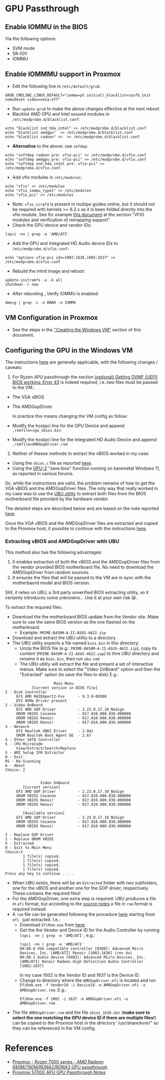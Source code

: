 # GPU Passthrough
## Enable IOMMU in the BIOS
Via the following options:
* SVM mode
* SR-IOV
* IOMMU

## Enable IOMMMU support in Proxmox
* Edit the following line in `/etc/default/grub`: 
```
GRUB_CMDLINE_LINUX_DEFAULT="iommu=pt initcall_blacklist=sysfb_init nomodeset video=vesa:off"
```
* Run `update-grub` to make the above changes effective at the next reboot
* Blacklist AMD GPU and Intel souund modules in `/etc/modprobe.d/blacklist.conf`:
```
echo "blacklist snd_hda_intel" >> /etc/modprobe.d/blacklist.conf
echo "blacklist amdgpu"  >> /etc/modprobe.d/blacklist.conf
echo "blacklist radeon" >>  >> /etc/modprobe.d/blacklist.conf
```
* **Alternative** to the above: use `sofdep`:
```
echo "softdep radeon pre: vfio-pci" >> /etc/modprobe.d/vfio.conf
echo "softdep amdgpu pre: vfio-pci" >> /etc/modprobe.d/vfio.conf
echo "softdep snd_hda_intel pre: vfio-pci" >> /etc/modprobe.d/vfio.conf
```
* Add vfio modules in `/etc/modules`:
```
echo "vfio" >> /etc/modules
echo "vfio_iommu_type1" >> /etc/modules
echo "vfio_pci" >> /etc/modules
```
* Note: `vfio_virqfd` is present in multipe guides online, but it should not be required with kernels >= 6.2.x as it is been folded directly into the vfio module. See for example [this document](https://forum.proxmox.com/threads/pci-gpu-passthrough-on-proxmox-ve-8-installation-and-configuration.130218/) at the section "VFIO modules and verification of remapping support"
* Check the GPU device and vendor IDs:
```
lspci -nn | grep -e 'AMD/ATI'
```
* Add the GPU and Integrated HD Audio device IDs to `/etc/modprobe.d/vfio.conf`:
```on 
echo "options vfio-pci ids=1002:1636,1002:1637" >> /etc/modprobe.d/vfio.conf
```
* Rebuild the initrd image and reboot:
```
update-initramfs -u -k all
shutdown -r now
```
* After rebooting , Verify IOMMU is enabled:
```
dmesg | grep -i -e DMAR -e IOMMU
```
## VM Configuration in Proxmox
* See the steps in the ["Creating the Windows VM"](https://github.com/isc30/ryzen-7000-series-proxmox?tab=readme-ov-file#creating-the-windows-vm) section of this document.
## Configuring the GPU in the Windows VM
The instructions [here](https://github.com/isc30/ryzen-7000-series-proxmox?tab=readme-ov-file#configuring-the-gpu-in-the-windows-vm) are generally applicable, with the following changes / caveats:
1. For Ryzen APU passthrough the section [(optional) Getting OVMF (UEFI) BIOS working: Error 43](https://github.com/isc30/ryzen-7000-series-proxmox?tab=readme-ov-file#configuring-the-gpu-in-the-windows-vm) is indeed required, i.e.:*two* files must be passed to the VM:.
  * The VGA vBIOS
  * The AMDGopDriver
  
    In practice this means changing the VM config as follow:
  * Modify the hostpci line for the GPU Device and append `,romfile=vga_vbios.bin`
  * Modify the hostpci line for the Integrated HD Audio Device and append `,romfile=AMDGopDriver.rom`
2. Neither of theese methods to extract the vBIOS worked in my case:
  * Using the `vbios.c` file as reported [here](https://github.com/isc30/ryzen-7000-series-proxmox?tab=readme-ov-file#configuring-the-gpu-in-the-windows-vm).
  * Using the [GPU-Z](https://www.techpowerup.com/download/techpowerup-gpu-z/) "save bios" function running on baremetal Windows 11, as reported in various forums.

So, while the instructions are valid, the problem remains of how to get the VGA vBIOS and the AMDGopDriver files.
The only way that really worked in my case was to use the [UBU utility](https://winraid.level1techs.com/t/tool-guide-news-uefi-bios-updater-ubu/30357) to extract both files from the BIOS motherboard file provided by the hardware vendor. 

The detailed steps are described below and are based on the note reported [here](https://gist.github.com/matt22207/bb1ba1811a08a715e32f106450b0418a?permalink_comment_id=4955044#gistcomment-4955044).

Once the VGA vBIOS and the AMDGopDriver files are extracted and copied to the Proxmox host, it possible to continue with the instructions [here](https://github.com/isc30/ryzen-7000-series-proxmox?tab=readme-ov-file#configuring-the-gpu-in-the-windows-vm).

### Extracting vBIOS and AMDGopDriver with UBU
This method also has the following advantages:
1. It enables extraction of *both* the vBIOS and the AMDGopDriver files from the vendor provided BIOS motherboard file. No need to download the AMDGopDriver from random sources.
2. It ensures the files that will be passed to the VM are in sync with the motherbaord model and BIOS version.

Still, it relies on UBU, a 3rd party unverified BIOS extracting utility, so it certainly introduces some unknowns... Use it at your own risk 😃.

To extract the required files:
* Download the the motherboard BIOS update from the Vendor site. Make sure to use the same BIOS version as the one flashed on the motherboard.
   * Example: `PRIME-B450M-A-II-ASUS-4622.zip`
* Download and extract the UBU utility to a directory
* The UBU utility expects a file named `bios.bin` in this directory:
  * Unzip the BIOS file (e.g.: `PRIME-B450M-A-II-ASUS-4622.zip`), copy its content (`PRIME-B450M-A-II-ASUS-4622.cap`) to thre UBU directory and rename it as `bios.bin`, then run `ubu.cmd`
  *  The UBU utility will extract the file and present a set of interactive menus. Make sure to select the "Video OnBoard" option and then the "Extracted" option (to save the files to disk) E.g.:  
```
                      Main Menu
            [Current version in BIOS file]
1 - Disk Controller
     EFI AMD RAIDXpert2-Fxx      - 9.3.0-00308
     EFI NVMe Driver present
2 - Video OnBoard
     EFI AMD GOP Driver          - 2.23.0.17.10_NoSign
     OROM VBIOS Cezanne          - 017.010.000.030.000000
     OROM VBIOS Renoir           - 017.010.000.030.000000
     OROM VBIOS Renoir           - 017.010.000.030.000000
3 - Network
     EFI Realtek UNDI Driver     - 2.041
     OROM Realtek Boot Agent GE  - 2.67
4 - Other SATA Controller
5 - CPU MicroCode
     View/Extract/Search/Replace
S - AMI Setup IFR Extractor
0 - Exit
RS - Re-Scanning
A - About
Choice: 2


                Video OnBoard
        [Current version]
     EFI AMD GOP Driver          - 2.23.0.17.10_NoSign
     OROM VBIOS Cezanne          - 017.010.000.030.000000
     OROM VBIOS Renoir           - 017.010.000.030.000000
     OROM VBIOS Renoir           - 017.010.000.030.000000

        [Available version]
     EFI AMD GOP Driver          - 2.23.0.17.10_NoSign
     OROM VBIOS Cezanne          - 017.010.000.030.000000
     OROM VBIOS Renoir           - 017.010.000.030.000000

1 - Replace GOP Driver
2 - Replace OROM VBIOS
X - Extracted
0 - Exit to Main Menu
Choice:X
        1 file(s) copied.
        1 file(s) copied.
        1 file(s) copied.
        1 file(s) copied.
Press any key to continue . . .
```
* When UBU exists, there will be an `Extracted` folder with two subfolders, one for the vBIOS and another one for the GOP driver, respectively. These contains the required files!
* For the AMDGopDriver, one extra step is required: UBU produces a file in `efi` format, but according to the [source notes](https://github.com/isc30/ryzen-7000-series-proxmox?tab=readme-ov-file#optional-getting-ovmf-uefi-bios-working-error-43) a file in `rom` format is required instead.
* A `rom` file can be generated following the procedure [here](https://gist.github.com/matt22207/bb1ba1811a08a715e32f106450b0418a?permalink_comment_id=4955044#gistcomment-4955044) starting from `efi ` just extracted. I.e.:
  * Download `EfiRom.exe` from [here](https://github.com/tianocore/edk2-BaseTools-win32).
  * Get the the Vendor and Device ID for the Audio Controller by running `lspci -nn | grep -e 'AMD/ATI'`, e.g.: 
    ```
    lspci -nn | grep -e 'AMD/ATI'
    09:00.0 VGA compatible controller [0300]: Advanced Micro Devices, Inc. [AMD/ATI] Renoir [1002:1636] (rev da)
    09:00.1 Audio device [0403]: Advanced Micro Devices, Inc. [AMD/ATI] Renoir Radeon High Definition Audio Controller [1002:1637]
    ```
    In my case 1002 is the Vendor ID and 1637 is the Device ID.
  * Change to directory where the `AMDGopDriver.efi` is located and run `EfiRom.exe -f VendorId -i DeviceId -e AMDGopDriver.efi -o AMDGopDriver.rom`. E.g.:
    ```
    EfiRom.exe -f 1002 -i 1637 -e AMDGopDriver.efi -o AMDGopDriver.rom
    ```
* The file `AMDGopDriver.rom` and the file `vbios_1636.dat` (**make sure to select the one matching the GPU device ID if there are multiple files!**) can be copied to the Proxmox host in the directory `/usr/share/kvm/" so they can be referenced in the VM config.

# References
* [Proxmox - Ryzen 7000 series - AMD Radeon 680M/780M/RDNA2/RDNA3 GPU passthrough](https://github.com/isc30/ryzen-7000-series-proxmox?tab=readme-ov-file)
* [Proxmox 5700G APU GPU Passthrough Notes](https://gist.github.com/matt22207/bb1ba1811a08a715e32f106450b0418a)
